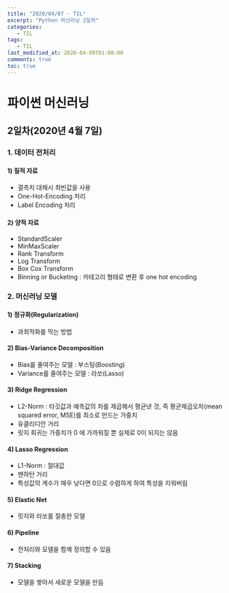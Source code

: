 ```yaml
---
title: "2020/04/07 - TIL"
excerpt: "Python 머신러닝 2일차"
categories: 
   - TIL
tags:
   - TIL
last_modified_at: 2020-04-09T01:00:00
comments: true
toc: true
---
```


# 파이썬 머신러닝

## 2일차(2020년 4월 7일)

### 1. 데이터 전처리
#### 1) 질적 자료
- 결측치 대체시 최빈값을 사용
- One-Hot-Encoding 처리
- Label Encoding 처리

#### 2) 양적 자료
- StandardScaler
- MinMaxScaler 
- Rank Transform 
- Log Transform 
- Box Cox Transform 
- Binning or Bucketing : 카테고리 형태로 변환 후 one hot encoding

### 2. 머신러닝 모델
#### 1) 정규화(Regularization)
- 과최적화를 막는 방법

#### 2) Bias-Variance Decomposition
- Bias를 줄여주는 모델 : 부스팅(Boosting)
- Variance를 줄여주는 모델 : 라쏘(Lasso)

#### 3) Ridge Regression
- L2-Norm : 타깃값과 예측값의 차를 제곱해서 평균낸 것, 즉 평균제곱오차(mean squared error, MSE)를 최소로 만드는 가중치
- 유클리디안 거리
- 릿지 회귀는 가중치가 0 에 가까워질 뿐 실제로 0이 되지는 않음

#### 4) Lasso Regression
- L1-Norm : 절대값
- 맨하탄 거리
- 특성값의 계수가 매우 낮다면 0으로 수렴하게 하여 특성을 지워버림

#### 5) Elastic Net
- 릿지와 라쏘를 절충한 모델
    
#### 6) Pipeline
- 전처리와 모델을 함께 정의할 수 있음
    
#### 7) Stacking
- 모델을 쌓아서 새로운 모델을 만듬
